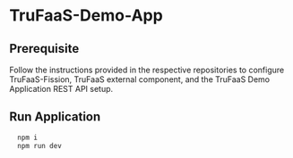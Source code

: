 # TruFaaS-Demo-App

## Prerequisite
Follow the instructions provided in the respective repositories to configure TruFaaS-Fission, TruFaaS external component, and the TruFaaS Demo Application REST API setup.
## Run Application
``` bash
  npm i
  npm run dev
```
